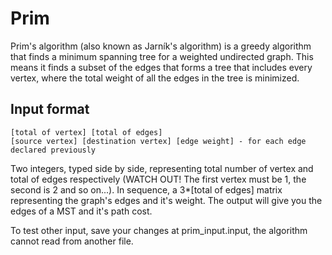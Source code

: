 # Prim
Prim's algorithm (also known as Jarník's algorithm) is a greedy algorithm that finds a minimum spanning tree for a weighted undirected graph. This means it finds a subset of the edges that forms a tree that includes every vertex, where the total weight of all the edges in the tree is minimized.

## Input format
```
[total of vertex] [total of edges]
[source vertex] [destination vertex] [edge weight] - for each edge declared previously
```
Two integers, typed side by side, representing total number of vertex and total of edges respectively (WATCH OUT! The first vertex must be 1, the second is 2 and so on...). In sequence, a 3*[total of edges] matrix representing the graph's edges and it's weight. The output will give you the edges of a MST and it's path cost.

To test other input, save your changes at prim_input.input, the algorithm cannot read from another file.